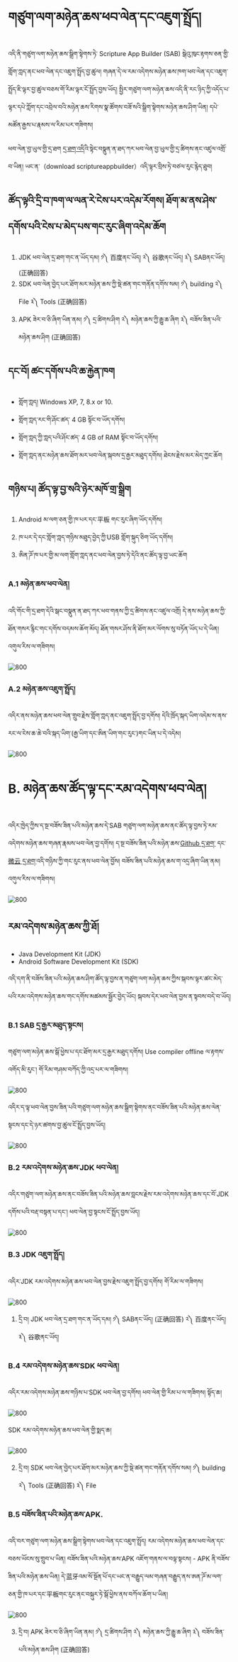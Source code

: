 # གཙུག་ལག་མཉེན་ཆས་ཕབ་ལེན་དང་འཇུག་སྤྲོད།

འདི་ནི་གཙུག་ལག་མཉེན་ཆས་སྒྲིག་སྟེགས་ཏེ་ Scripture App Builder (SAB) སྒེའུ་ཁུང་རྟགས་ཅན་གྱི་གློག་ཀླད་ནང་ཕབ་ལེན་དང་འཇུག་སྤྲོད་བྱ་ཚུལ། གཞན་དེ་ལ་རམ་འདེགས་མཉེན་ཆས་ཁག་ཕབ་ལེན་དང་འཇུག་སྤྲོད་ཇི་ལྟར་བྱ་ཚུལ་བཅས་གོ་རིམ་ལྟར་ངོ་སྤྲོད་བྱས་ཡོད། སྤྱིར་གཙུག་ལག་མཉེན་ཆས་འདི་ནི་རང་ཉིད་ཀྱི་འདོད་པ་ལྟར་དཔེ་ཀློག་དང་འབྲེལ་བའི་མཉེན་ཆས་རིགས་སྣ་ཚོགས་བཟོ་སའི་སྒྲིག་སྟེགས་མཉེན་ཆས་ཤིག་ཡིན། དཔེ་མཚོན་རྒྱས་པ་རྣམས་ལ་རིམ་པར་གཟིགས།

ཕབ་ལེན་བྱ་ཡུལ་གྱི་དྲ་ཐག [དྲ་ཐག་འདི](https://software.sil.org/scriptureappbuilder/download/)འི་སྟེང་བསྣུན་ན་ཐད་ཀར་ཕབ་ལེན་བྱ་ཡུལ་གྱི་དྲ་ཚིགས་ནང་འཛུལ་འགྲོ་བ་ཡིན། ཡང་ན་（download scriptureappbuilder）འདི་ལྟར་བྲིས་ཏེ་བཙལ་རུང་རྙེད་ཐུབ།
## ཚོད་ལྟའི་དྲི་བ་ཁག་ལ་ལན་རེ་ངེས་པར་འདེམ་རོགས། ཐོག་མ་ནས་ཤེས་དགོས་པའི་ངེས་པ་མེད་པས་གང་རུང་ཞིག་འདེམ་ཆོག

1. JDK ཕབ་ལེན་དྲ་ཐག་གང་ན་ཡོད་དམ། ༡༽ 百度ནང་ཡོད། ༢༽ 谷歌ནང་ཡོད། ༣༽ SABནང་ཡོད། (正确回答)
2. SDK ཕབ་ལེན་བྱེད་པར་ཐོག་མར་མཉེན་ཆས་ཀྱི་སྡེ་ཚན་གང་གནོན་དགོས་སམ། ༡༽ building ༢༽ File ༣༽ Tools (正确回答)
3. APK ཟེར་བ་ཅི་ཞིག་ཡིན་ནམ། ༡༽ དྲ་ཚིགས་ཤིག ༢༽ མཉེན་ཆས་ཀྱི་རྒྱུ་ཆ་ཞིག ༣༽ བཟོས་ཟིན་པའི་མཉེན་ཆས་ཤིག (正确回答)
## དང་བོ། ཚང་དགོས་པའི་ཆ་རྐྱེན་ཁག
- གློག་ཀླད། Windows XP, 7, 8.x or 10.
- གློག་ཀླད་རང་གི་ཤོང་ཚད་ 4 GB སྟོང་བ་ཡོད་དགོས།
- གློག་ཀླད་ཀྱི་ཀླད་པའི་ཤོང་ཚད་ 4 GB of RAM སྟོང་བ་ཡོད་དགོས།
- གློག་ཀླད་ནང་མཉེན་ཆས་ཐོག་མར་ཕབ་ལེན་སྐབས་དྲ་རྒྱར་མཐུད་དགོས། ཐེངས་རྗེས་མར་མེད་ཀྱང་ཆོག

## གཉིས་པ། ཚོད་ལྟ་བྱ་སའི་ཉེར་མཁོ་གྲ་སྒྲིག
1. Android མ་ལག་ཅན་གྱི་ཁ་པར་དང་平板 གང་རུང་ཞིག་ཡོད་དགོས།
2. ཁ་པར་དེ་དང་གློག་ཀླད་གཉིས་མཐུད་བྱེད་ཀྱི་USB གློག་སྐུད་ཅིག་ཡོད་དགོས། 
3. ཨིན་ཌོ་ཁ་པར་གྱི་མ་ལག་གློག་ཀླད་ནང་ཕབ་ལེན་བྱས་ཏེ་དེའི་ནང་ཚོད་ལྟ་བྱ་ཡང་ཆོག

### A.1 མཉེན་ཆས་ཕབ་ལེན།

འདི་གོང་གི་དྲ་ཐག་དེའི་སྒང་བསྣུན་ན་ཐད་ཀར་ཕབ་གནས་ཀྱི་དྲ་ཚིགས་ནང་འཛུལ་འགྲོ། དེ་ནས་མཉེན་ཆས་ཀྱི་ཐོན་གསར་རྙིང་གང་དགོས་བདམས་ཆོག་མོད། ཐོན་གསར་ཤོས་ནི་ཐོག་མར་ལོགས་སུ་བཏོན་ཡོད་པ་དེ་ཡིན། འགུལ་རིས་ལ་གཟིགས།

![800](images/000001.gif)

### A.2 མཉེན་ཆས་འཇུག་སྤྲོད།

འདིར་ནས་མཉེན་ཆས་ཕབ་ལེན་གྲུབ་རྗེས་གློག་ཀླད་ནང་འཇུག་སྤྲོད་བྱ་དགོས། དེའི་ཁྲོད་སྐད་ཡིག་འདེམ་ས་ནས་རང་ལ་ངེས་ཆ་ཆེ་བའི་སྐད་ཡིག་(རྒྱ་ཡིག་དང་ཨིན་ཡིག་གང་རུང་)གང་ཡིན་པ་དེ་འདེམ།

![800](images/000002.gif)

# B. མཉེན་ཆས་ཚོད་ལྟ་དང་རམ་འདེགས་ཕབ་ལེན།

འདིར་ཁྱེད་ཀྱིས་ད་སྔ་བཟོས་ཟིན་པའི་མཉེན་ཆས་དེ་SAB གཙུག་ལག་མཉེན་ཆས་ནང་ཚོད་ལྟ་བྱས་ཏེ་རམ་འདེགས་མཉེན་ཆས་གཞན་རྣམས་ཕབ་ལེན་བྱ་དགོས། ད་སྔ་བཟོས་ཟིན་པའི་མཉེན་ཆས་[Github དྲ་ཐག་](https://github.com/tadhondup/Lojong-001.git) དང་ [微云 དྲ་ཐག་](https://share.weiyun.com/KujPqi7U)འདི་གཉིས་ཀྱི་གང་རུང་ནས་ཕབ་ལེན་བྱོས། བཟོས་ཟིན་པའི་མཉེན་ཆས་ག་འདྲ་ཞིག་ཡིན་ནམ། འགུལ་རིས་ལ་གཟིགས།

![800](images/000003.gif)

## རམ་འདེགས་མཉེན་ཆས་ཀྱི་ཐོ།

- Java Development Kit (JDK) 
- Android Software Development Kit (SDK)  

འདི་དག་ནི་བཟོས་ཟིན་པའི་མཉེན་ཆས་ཤིག་ཚོད་ལྟ་བྱས་ན་གཙུག་ལག་མཉེན་ཆས་ཀྱིས་སྐབས་ལྟར་ཚང་མེད་པའི་རམ་འདེགས་མཉེན་ཆས་གང་དགོས་མཚམས་སྦྱོར་བྱེད་ཡོང། སྐབས་དེར་ཕབ་ལེན་བྱས་ན་སྟབས་བདེ་བ་ཡོད།
### B.1 SAB དྲ་རྒྱར་མཐུད་སྟངས།

གཙུག་ལག་མཉེན་ཆས་སྒོ་ཕྱེས་པ་དང་ཐོག་མར་དྲ་རྒྱར་མཐུད་དགོས། Use compiler offline ལ་རྟགས་འགོད་མི་རུང་། གོ་རིམ་གཤམ་བཀོད་ཀྱི་འདྲ་པར་ལ་གཟིགས།

![800](images/000000.png)

འདིར་ད་ལྟ་ཕབ་ལེན་བྱས་ཟིན་པའི་གཙུག་ལག་མཉེན་ཆས་སྒྲིག་སྟེགས་ནང་བཟོས་ཟིན་པའི་མཉེན་ཆས་ལེན་སྟངས་དང་དེ་ཉར་ཚགས་བྱ་ཚུལ་ངོ་སྤྲོད་བྱས་ཡོད།

![800](images/000004.gif)

### B.2 རམ་འདེགས་མཉེན་ཆས་JDK ཕབ་ལེན།

འདིར་གཙུག་ལག་མཉེན་ཆས་ནང་བཟོས་ཟིན་པའི་མཉེན་ཆས་བླངས་རྗེས་རམ་འདེགས་མཉེན་ཆས་དང་བོ་JDK དགོས་པའི་བརྡ་བསྟན་པ་དང་། ཕབ་ལེན་བྱ་སྟངས་ངོ་སྤྲོད་བྱས་ཡོད།

![800](images/000005.gif)

### B.3 JDK འཇུག་སྤྲོད།

འདིར་JDK རམ་འདེགས་མཉེན་ཆས་ཕབ་ལེན་བྱས་རྗེས་འཇུག་སྤྲོད་བྱ་དགོས། གོ་རིམ་ལ་གཟིགས།

![800](images/000006.gif)

1. དྲི་བ། JDK ཕབ་ལེན་དྲ་ཐག་གང་ན་ཡོད་དམ། ༡༽ SABནང་ཡོད། (正确回答) ༢༽ 百度ནང་ཡོད། ༣༽ 谷歌ནང་ཡོད།

### B.4 རམ་འདེགས་མཉེན་ཆས་SDK ཕབ་ལེན།

འདིར་རམ་འདེགས་མཉེན་ཆས་གཉིས་པ་SDK ཕབ་ལེན་བྱ་དགོས། ཕབ་ལེན་གྱི་རིམ་པ་ལ་གཟིགས། སྟོད་ཆ།

![800](images/000007.gif)

SDK རམ་འདེགས་མཉེན་ཆས་ཕབ་ལེན་གྱི་སྨད་ཆ།

![800](images/000008.gif)

2. དྲི་བ། SDK ཕབ་ལེན་བྱེད་པར་ཐོག་མར་མཉེན་ཆས་ཀྱི་སྡེ་ཚན་གང་གནོན་དགོས་སམ། ༡༽ building ༢༽ Tools (正确回答) ༣༽ File

### B.5 བཟོས་ཟིན་པའི་མཉེན་ཆས་APK.

འདི་བར་གཙུག་ལག་མཉེན་ཆས་སྒྲིག་སྟེགས་ཕབ་ལེན་དང་འཇུག་སྤྲོད། རམ་འདེགས་མཉེན་ཆས་ཕབ་ལེན་དང་བཅས་ཡོངས་སུ་གྲུབ་པ་ཡིན། བཟོས་ཟིན་པའི་མཉེན་ཆས་APK འཇོག་གནས་ལ་བལྟ་སྟངས།  - APK ནི་བཟོས་ཟིན་པའི་མཉེན་ཆས་ཡིན། དེ་蓝牙འམ་སོ་སྔོན་པོ་དང་ཡང་ན་བརྒྱུད་ལམ་གཞན་བརྒྱུད་ནས་ཨན་ཌོ་མ་ལག་ཅན་གྱི་ཁ་པར་དང་平板གང་རུང་ནང་བསྐུར་ཏེ་སྒོ་ཕྱེས་ནས་བཀོལ་ཆོག་པ་ཡིན།

![800](images/000009.gif)

3. དྲི་བ། APK ཟེར་བ་ཅི་ཞིག་ཡིན་ནམ། ༡༽ དྲ་ཚིགས་ཤིག ༢༽ མཉེན་ཆས་ཀྱི་རྒྱུ་ཆ་ཞིག ༣༽ བཟོས་ཟིན་པའི་མཉེན་ཆས་ཤིག (正确回答)
